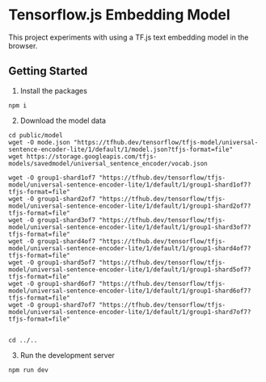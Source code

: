 # Tensorflow.js Embedding Model

This project experiments with using a TF.js text embedding model in the browser.

## Getting Started

1. Install the packages
```
npm i
```

2. Download the model data
```
cd public/model
wget -O mode.json "https://tfhub.dev/tensorflow/tfjs-model/universal-sentence-encoder-lite/1/default/1/model.json?tfjs-format=file"
wget https://storage.googleapis.com/tfjs-models/savedmodel/universal_sentence_encoder/vocab.json

wget -O group1-shard1of7 "https://tfhub.dev/tensorflow/tfjs-model/universal-sentence-encoder-lite/1/default/1/group1-shard1of7?tfjs-format=file"
wget -O group1-shard2of7 "https://tfhub.dev/tensorflow/tfjs-model/universal-sentence-encoder-lite/1/default/1/group1-shard2of7?tfjs-format=file"
wget -O group1-shard3of7 "https://tfhub.dev/tensorflow/tfjs-model/universal-sentence-encoder-lite/1/default/1/group1-shard3of7?tfjs-format=file"
wget -O group1-shard4of7 "https://tfhub.dev/tensorflow/tfjs-model/universal-sentence-encoder-lite/1/default/1/group1-shard4of7?tfjs-format=file"
wget -O group1-shard5of7 "https://tfhub.dev/tensorflow/tfjs-model/universal-sentence-encoder-lite/1/default/1/group1-shard5of7?tfjs-format=file"
wget -O group1-shard6of7 "https://tfhub.dev/tensorflow/tfjs-model/universal-sentence-encoder-lite/1/default/1/group1-shard6of7?tfjs-format=file"
wget -O group1-shard7of7 "https://tfhub.dev/tensorflow/tfjs-model/universal-sentence-encoder-lite/1/default/1/group1-shard7of7?tfjs-format=file"


cd ../..
```

3. Run the development server
```
npm run dev
```